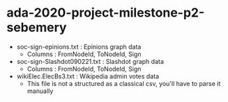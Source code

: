 # ada-2020-project-milestone-p2-sebemery
- soc-sign-epinions.txt : Epinions graph data
	- Columns : FromNodeId, ToNodeId, Sign
- soc-sign-Slashdot090221.txt : Slashdot graph data
	- Columns : FromNodeId, ToNodeId, Sign
- wikiElec.ElecBs3.txt : Wikipedia admin votes data
	- This file is not a structured as a classical csv, you'll have to parse it manually
